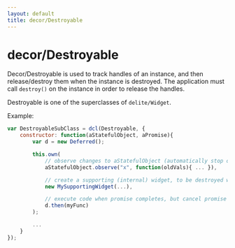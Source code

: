 ```yaml
---
layout: default
title: decor/Destroyable
---
```


# decor/Destroyable

Decor/Destroyable is used to track handles of an instance, and then release/destroy them when the instance is destroyed.
The application must call `destroy()` on the instance in order to release the handles.

Destroyable is one of the superclasses of `delite/Widget`.

Example:

```js
var DestroyableSubClass = dcl(Destroyable, {
	constructor: function(aStatefulObject, aPromise){
		var d = new Deferred();

		this.own(
			// observe changes to aStatefulObject (automatically stop observing when I'm destroyed)
			aStatefulObject.observe("x", function(oldVals){ ... }),

			// create a supporting (internal) widget, to be destroyed when I'm destroyed
			new MySupportingWidget(...),

			// execute code when promise completes, but cancel promise if I am destroyed
			d.then(myFunc)
		);

		...
	}
});
```

